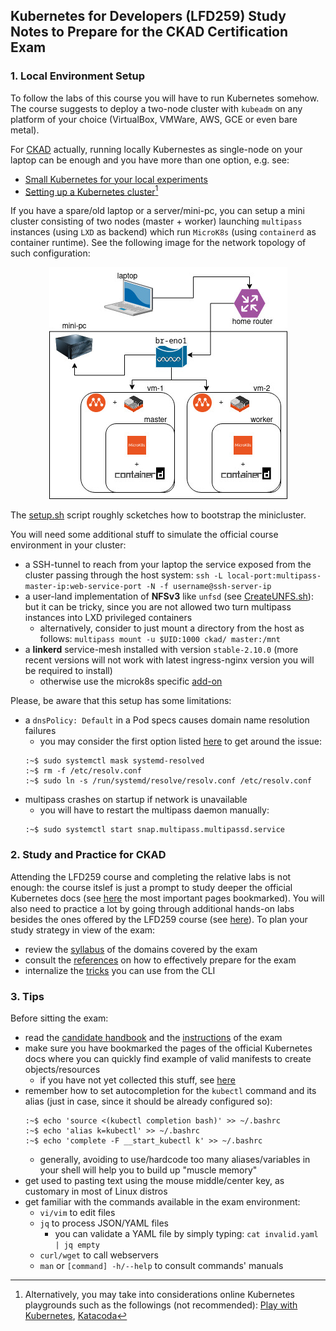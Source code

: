 ## Kubernetes for Developers (LFD259) Study Notes to Prepare for the CKAD Certification Exam

### 1. Local Environment Setup

To follow the labs of this course you will have to run Kubernetes somehow. The course suggests to deploy a two-node cluster with `kubeadm` on any platform of your choice (VirtualBox, VMWare, AWS, GCE or even bare metal).

For [CKAD](https://training.linuxfoundation.org/certification/certified-kubernetes-application-developer-ckad/) actually, running locally Kubernestes as single-node on your laptop can be enough and you have more than one option, e.g. see:
- [Small Kubernetes for your local experiments](https://blog.flant.com/small-local-kubernetes-comparison/)
- [Setting up a Kubernetes cluster](https://www.armosec.io/blog/setting-up-kubernetes-cluster/)[^1]

If you have a spare/old laptop or a server/mini-pc, you can setup a mini cluster consisting of two nodes (master + worker) launching `multipass` instances (using `LXD` as backend) which run `MicroK8s` (using `containerd` as container runtime). See the following image for the network topology of such configuration:

<p align="center">
    <img src="mini-cluster-netword-diagram.jpg"/>
</p>

The [setup.sh](setup.sh) script roughly scketches how to bootstrap the minicluster.

You will need some additional stuff to simulate the official course environment in your cluster:
- a SSH-tunnel to reach from your laptop the service exposed from the cluster passing through the host system: `ssh -L local-port:multipass-master-ip:web-service-port -N -f username@ssh-server-ip`
- a user-land implementation of **NFSv3** like `unfsd` (see [CreateUNFS.sh](CreateUNFS.sh)): but it can be tricky, since you are not allowed two turn multipass instances into LXD privileged containers
  - alternatively, consider to just mount a directory from the host as follows: `multipass mount -u $UID:1000 ckad/ master:/mnt`
- a **linkerd** service-mesh installed with version `stable-2.10.0` (more recent versions will not work with latest ingress-nginx version you will be required to install)
  - otherwise use the microk8s specific [add-on](https://microk8s.io/docs/addon-linkerd)

Please, be aware that this setup has some limitations:
- a `dnsPolicy: Default` in a Pod specs causes domain name resolution failures
  - you may consider the first option listed [here](https://gist.github.com/superseb/f6894ddbf23af8e804ed3fe44dd48457#file-defaultdns-md) to get around the issue:
  ```
  :~$ sudo systemctl mask systemd-resolved
  :~$ rm -f /etc/resolv.conf
  :~$ sudo ln -s /run/systemd/resolve/resolv.conf /etc/resolv.conf
  ```
- multipass crashes on startup if network is unavailable
  - you will have to restart the multipass daemon manually:
  ```
  :~$ sudo systemctl start snap.multipass.multipassd.service
  ```

### 2. Study and Practice for CKAD

Attending the LFD259 course and completing the relative labs is not enough: the course itslef is just a prompt to study deeper the official Kubernetes docs (see [here](bookmarks.html) the most important pages bookmarked). You will also need to practice a lot by going through additional hands-on labs besides the ones offered by the LFD259 course (see [here](references.md#practice-material)).
To plan your study strategy in view of the exam:
- review the [syllabus](syllabus.md) of the domains covered by the exam
- consult the [references](references.md) on how to effectively prepare for the exam
- internalize the [tricks](tricks.md) you can use from the CLI

### 3. Tips

Before sitting the exam:
- read the [candidate handbook](https://docs.linuxfoundation.org/tc-docs/certification/lf-candidate-handbook) and the [instructions](https://docs.linuxfoundation.org/tc-docs/certification/tips-cka-and-ckad) of the exam
- make sure you have bookmarked the pages of the official Kubernetes docs where you can quickly find example of valid manifests to create objects/resources
  - if you have not yet collected this stuff, see [here](bookmarks.html)
- remember how to set autocompletion for the `kubectl` command and its alias (just in case, since it should be already configured so):
  ```
  :~$ echo 'source <(kubectl completion bash)' >> ~/.bashrc
  :~$ echo 'alias k=kubectl' >> ~/.bashrc
  :~$ echo 'complete -F __start_kubectl k' >> ~/.bashrc
  ```
  - generally, avoiding to use/hardcode too many aliases/variables in your shell will help you to build up "muscle memory"
- get used to pasting text using the mouse middle/center key, as customary in most of Linux distros
- get familiar with the commands available in the exam environment:
  - `vi/vim` to edit files
  - `jq` to process JSON/YAML files
    - you can validate a YAML file by simply typing: `cat invalid.yaml | jq empty`
  - `curl/wget` to call webservers
  - `man` or `[command] -h/--help` to consult commands' manuals

[^1]: Alternatively, you may take into considerations online Kubernetes playgrounds such as the followings (not recommended): [Play with Kubernetes](https://labs.play-with-k8s.com/), [Katacoda](https://www.katacoda.com/courses/kubernetes/playground)
